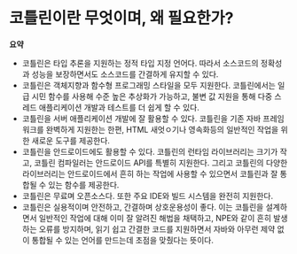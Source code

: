 # 코틀린이란 무엇이며, 왜 필요한가?

**요약**

- 코틀린은 타입 추론을 지원하는 정적 타입 지정 언어다. 따라서 소스코드의 정확성과 성능을 보장하면서도 소스코드를 간결하게 유지할 수 있다.<br>
- 코틀린은 객체지향과 함수형 프로그래밍 스타일을 모두 지원한다. 코틀린에서는 일급 시민 함수를 사용해 수준 높은 추상화가 가능하고, 불변 값 지원을 통해 다중 스레드 애플리케이션 개발과 테스트를 더 쉽게 할 수 있다.<br>
- 코틀린을 서버 애플리케이션 개발에 잘 활용할 수 있다. 코틀린을 기존 자바 프레임워크를 완벽하게 지원한는 한편, HTML 새엇ㅇ기나 영속화등의 일반적인 작업을 위한 새로운 도구를 제공한다.<br>
- 코틀린을 안드로이드에도 활용할 수 있다. 코틀린의 런타임 라이브러리는 크기가 작고, 코틀린 컴파일러는 안드로이드 API를 특별히 지원한다. 그리고 코틀린의 다양한 라이브러리는 안드로이드에서 흔히 하는 작업에 사용할 수 있으면서 코틀린과 잘 통합될 수 있는 함수를 제공한다.<br>
- 코틀린은 무료며 오픈소스다. 또한 주요 IDE와 빌드 시스템을 완전히 지원한다.<br>
- 코틀린은 실용적이며 안전하고, 간결하며 상호운용성이 좋다. 이는 코틀린을 설계하면서 일반적인 작업에 대해 이미 잘 알려진 해법을 채택하고, NPE와 같이 흔히 발생하는 오류를 방지하며, 읽기 쉽고 간결한 코드를 지원하면서 자바와 아무런 제약 없이 통합될 수 있는 언어를 만드는데 초점을 맞췄다는 뜻이다.<br>




